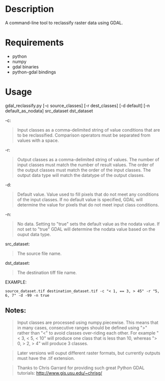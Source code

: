 Description
============

A command-line tool to reclassify raster data using GDAL.

Requirements
=============

* python
* numpy
* gdal binaries
* python-gdal bindings

Usage
=======

gdal_reclassify.py [-c source_classes] [-r dest_classes] [-d default] [-n default_as_nodata] src_dataset dst_dataset

-c:
>Input classes as a comma-delimited string of value conditions that are to be reclassified. Comparison operators must be separated from values with a space. 

-r:
>Output classes as a comma-delimited string of values.  The number of input classes must match the number of result values. The order of
the output classes must match the order of the input classes. The output data type will match the datatype of the output classes.

-d:
>Default value. Value used to fill pixels that do not meet any conditions of the input classes. If no default value is specified, GDAL will determine the value for pixels that do not meet input class conditions.

-n: 
>No data. Setting to "true" sets the default value as the nodata value.  If not set to "true" GDAL will determine the nodata value based on the ouput data type.

src_dataset:
>The source file name. 

dst_dataset:
>The destination tiff file name. 


EXAMPLE: 

    source_dataset.tif destination_dataset.tif -c "< 1, == 3, > 45" -r "5, 6, 7" -d -99 -n true

Notes:
------

>Input classes are processed using numpy.piecewise. This means that in many cases, consecutive ranges should be defined using ">" rather than "<" to avoid classes over-riding each other.  For example "< 3, < 5, < 10" will produce one class that is less than 10, whereas "> 0, > 2, > 4" will produce 3 classes.

>Later versions will ouput different raster formats, but currently outputs must have the .tif extension. 

>Thanks to Chris Garrard for providing such great Python GDAL tutorials: http://www.gis.usu.edu/~chrisg/
